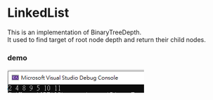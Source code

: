 # LinkedList
This is an implementation of BinaryTreeDepth.  
It used to find target of root node depth and return their child nodes.  

### demo
<img src="demo/demo.png">
